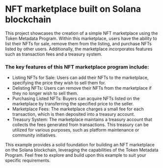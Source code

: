 # NFT marketplace built on Solana blockchain

This project showcases the creation of a simple NFT marketplace using the Token Metadata Program. Within this marketplace, users have the ability to list their NFTs for sale, remove them from the listing, and purchase NFTs listed by other users. Additionally, the marketplace incorporates features such as transaction fees and a treasury system.

### The key features of this NFT marketplace program include:

- Listing NFTs for Sale: Users can add their NFTs to the marketplace, specifying the price they wish to sell them for.
- Delisting NFTs: Users can remove their NFTs from the marketplace if they no longer wish to sell them.
- Purchasing Listed NFTs: Buyers can acquire NFTs listed on the marketplace by transferring the specified price to the seller.
- Marketplace Fees: The marketplace charges a small fee for each transaction, which is then deposited into a treasury account.
- Treasury System: The marketplace maintains a treasury account that collects the fees generated from transactions. This treasury can be utilized for various purposes, such as platform maintenance or community initiatives.

This example provides a solid foundation for building an NFT marketplace on the Solana blockchain, leveraging the capabilities of the Token Metadata Program. Feel free to explore and build upon this example to suit your specific requirements.
